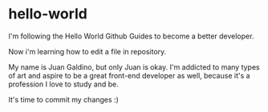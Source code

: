 # hello-world
I'm following the Hello World Github Guides to become a better developer.

Now i'm learning how to edit a file in repository. 

My name is Juan Galdino, but only Juan is okay. I'm addicted to many types of art and aspire to be a great front-end developer as well, because it's a profession I love to study and be.

It's time to commit my changes :)
